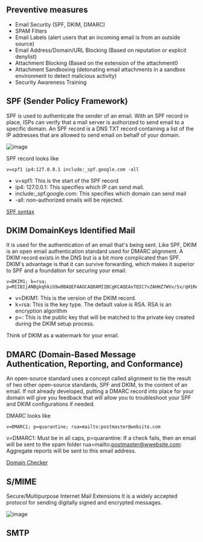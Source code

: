 ## Preventive measures
- Email Security (SPF, DKIM, DMARC)
- SPAM Filters
- Email Labels (alert users that an incoming email is from an outside source)
- Email Address/Domain/URL Blocking (Based on reputation or explicit denylist)
- Attachment Blocking (Based on the extension of the attachment0
- Attachment  Sandboxing (detonating email attachments in a sandbox environment to detect malicious activity)
- Security Awareness Training

## SPF (Sender Policy Framework)
SPF is used to authenticate the sender of an email. With an SPF record in place, ISPs can verify that a mail server is authorized to send email to a specific domain. An SPF record is a DNS TXT record containing a list of the IP addresses that are allowed to send email on behalf of your domain. 

![image](https://github.com/Shawn-Nichol/TryHackMe/assets/30714313/a4252547-ec4c-4791-881a-6c45215e5e52)

SPF record looks like 
```
v=spf1 ip4:127.0.0.1 include:_spf.google.com -all
```
- v=spf1: This is the start of the SPF record
- ip4: 127.0.0.1: This specifies which IP can send mail.
- include:_spf.google.com: This specifies which domain can send mail
- -all: non-authorized emails will be rejected.

<a href="https://dmarcian.com/spf-syntax-table/">SPF syntax</a>

## DKIM DomainKeys Identified Mail
It is used for the authentication of an email that's being sent. Like SPF, DKIM is an open email authentication standard used for DMARC alignment. A DKIM record exists in the DNS but is a bit more complicated than SPF. DKIM's advantage is that it can survive forwarding, which makes it superior to SPF and a foundation for securing your email. 

```
v=DKIM1; k=rsa; p=MIIBIjANBgkqhkiG9w0BAQEFAAOCAQ8AMIIBCgKCAQEAxTQIC7vZAHHZ7WVv/5x/qH1RAgMQI+y6Xtsn73rWOgeBQjHKbmIEIlgrebyWWFCXjmzIP0NYJrGehenmPWK5bF/TRDstbM8uVQCUWpoRAHzuhIxPSYW6k/w2+HdCECF2gnGmmw1cT6nHjfCyKGsM0On0HDvxP8I5YQIIlzNigP32n1hVnQP+UuInj0wLIdOBIWkHdnFewzGK2+qjF2wmEjx+vqHDnxdUTay5DfTGaqgA9AKjgXNjLEbKlEWvy0tj7UzQRHd24a5+2x/R4Pc7PF/y6OxAwYBZnEPO0sJwio4uqL9CYZcvaHGCLOIMwQmNTPMKGC9nt3PSjujfHUBX3wIDAQAB
```

- v=DKIM1: This is the version of the DKIM record.
- k=rsa: This is the key type. The default value is RSA. RSA is an encryption algorithm
- p=: This is the public key that will be matched to the private key created during the DKIM setup process.

Think of DKIM as a watermark for your email.


## DMARC (Domain-Based Message Authentication, Reporting, and Conformance)
An open-source standard uses a concept called alignment to tie the result of two other open-source standards, SPF and DKIM, to the content of an email. If not already developed, putting a DMARC record into place for your domain will give you feedback that will allow you to troubleshoot your SPF and DKIM configurations if needed. 

DMARC looks like
```
v=DMARC1; p=quarantine; rua=mailto:postmaster@website.com 
```

v=DMARC1: Must be in all caps,
p=quarantine: If a check fails, then an email will be sent to the spam folder
rua=mailto:postmaster@wwebsite.com: Aggregate reports will be sent to this email address. 

<a href="https://dmarcian.com/domain-checker/">Domain Checker</a>

## S/MIME
Secure/Multipurpose Internet Mail Extensions
It is a widely accepted protocol for sending digitally signed and encrypted messages.


![image](https://github.com/Shawn-Nichol/TryHackMe/assets/30714313/ebaf2b10-3941-4404-95f5-fff7bc1b0348)

## SMTP 
